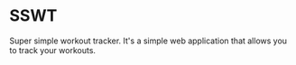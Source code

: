 # SSWT

Super simple workout tracker. It's a simple web application that allows you to track your workouts.